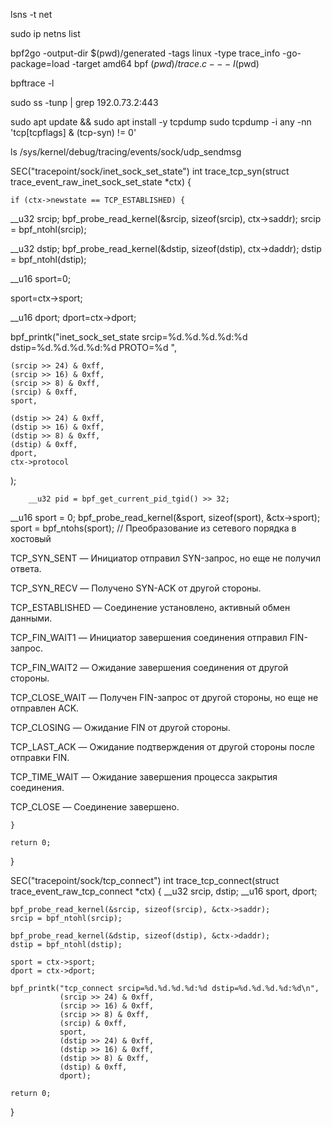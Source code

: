 lsns -t net


sudo ip netns list


bpf2go -output-dir $(pwd)/generated -tags linux -type trace_info -go-package=load -target amd64 bpf $(pwd)/trace.c -- -I$(pwd)

bpftrace -l

sudo ss -tunp | grep 192.0.73.2:443


sudo apt update && sudo apt install -y tcpdump
sudo tcpdump -i any -nn 'tcp[tcpflags] & (tcp-syn) != 0'

ls /sys/kernel/debug/tracing/events/sock/udp_sendmsg


SEC("tracepoint/sock/inet_sock_set_state")
int trace_tcp_syn(struct trace_event_raw_inet_sock_set_state *ctx) {



    if (ctx->newstate == TCP_ESTABLISHED) {

        


__u32 srcip;
bpf_probe_read_kernel(&srcip, sizeof(srcip), ctx->saddr);
srcip = bpf_ntohl(srcip);

__u32 dstip;
bpf_probe_read_kernel(&dstip, sizeof(dstip), ctx->daddr);
dstip = bpf_ntohl(dstip);


__u16 sport=0;

sport=ctx->sport;


__u16 dport;
dport=ctx->dport;


bpf_printk("inet_sock_set_state srcip=%d.%d.%d.%d:%d   dstip=%d.%d.%d.%d:%d PROTO=%d ",

    (srcip >> 24) & 0xff,
    (srcip >> 16) & 0xff,
    (srcip >> 8) & 0xff,
    (srcip) & 0xff,
    sport,

    (dstip >> 24) & 0xff,
    (dstip >> 16) & 0xff,
    (dstip >> 8) & 0xff,
    (dstip) & 0xff,
    dport,
    ctx->protocol


);

        __u32 pid = bpf_get_current_pid_tgid() >> 32;



__u16 sport = 0;
bpf_probe_read_kernel(&sport, sizeof(sport), &ctx->sport);
sport = bpf_ntohs(sport);  // Преобразование из сетевого порядка в хостовый


TCP_SYN_SENT — Инициатор отправил SYN-запрос, но еще не получил ответа.

TCP_SYN_RECV — Получено SYN-ACK от другой стороны.

TCP_ESTABLISHED — Соединение установлено, активный обмен данными.

TCP_FIN_WAIT1 — Инициатор завершения соединения отправил FIN-запрос.

TCP_FIN_WAIT2 — Ожидание завершения соединения от другой стороны.

TCP_CLOSE_WAIT — Получен FIN-запрос от другой стороны, но еще не отправлен ACK.

TCP_CLOSING — Ожидание FIN от другой стороны.

TCP_LAST_ACK — Ожидание подтверждения от другой стороны после отправки FIN.

TCP_TIME_WAIT — Ожидание завершения процесса закрытия соединения.

TCP_CLOSE — Соединение завершено.





    }

    return 0;
}



SEC("tracepoint/sock/tcp_connect")
int trace_tcp_connect(struct trace_event_raw_tcp_connect *ctx) {
    __u32 srcip, dstip;
    __u16 sport, dport;

    bpf_probe_read_kernel(&srcip, sizeof(srcip), &ctx->saddr);
    srcip = bpf_ntohl(srcip);

    bpf_probe_read_kernel(&dstip, sizeof(dstip), &ctx->daddr);
    dstip = bpf_ntohl(dstip);

    sport = ctx->sport;
    dport = ctx->dport;

    bpf_printk("tcp_connect srcip=%d.%d.%d.%d:%d dstip=%d.%d.%d.%d:%d\n",
               (srcip >> 24) & 0xff,
               (srcip >> 16) & 0xff,
               (srcip >> 8) & 0xff,
               (srcip) & 0xff,
               sport,
               (dstip >> 24) & 0xff,
               (dstip >> 16) & 0xff,
               (dstip >> 8) & 0xff,
               (dstip) & 0xff,
               dport);
    
    return 0;
}



